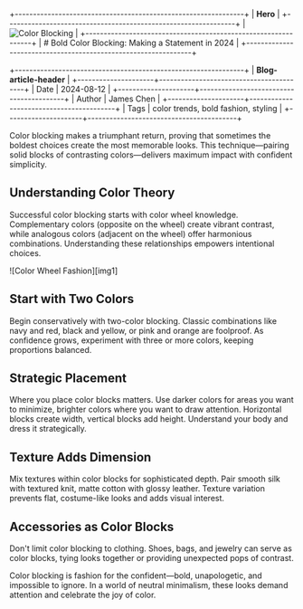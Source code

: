 +---------------------------------------------------------------+
| **Hero**                                                      |
+---------------------------------------------------------------+
| ![Color Blocking][hero]                                       |
+---------------------------------------------------------------+
| # Bold Color Blocking: Making a Statement in 2024            |
+---------------------------------------------------------------+

+---------------------------------------------------------------+
| **Blog-article-header**                                       |
+---------------------+-----------------------------------------+
| Date                | 2024-08-12                              |
+---------------------+-----------------------------------------+
| Author              | James Chen                              |
+---------------------+-----------------------------------------+
| Tags                | color trends, bold fashion, styling     |
+---------------------+-----------------------------------------+

Color blocking makes a triumphant return, proving that sometimes the boldest choices create the most memorable looks. This technique—pairing solid blocks of contrasting colors—delivers maximum impact with confident simplicity.

## Understanding Color Theory

Successful color blocking starts with color wheel knowledge. Complementary colors (opposite on the wheel) create vibrant contrast, while analogous colors (adjacent on the wheel) offer harmonious combinations. Understanding these relationships empowers intentional choices.

![Color Wheel Fashion][img1]

## Start with Two Colors

Begin conservatively with two-color blocking. Classic combinations like navy and red, black and yellow, or pink and orange are foolproof. As confidence grows, experiment with three or more colors, keeping proportions balanced.

## Strategic Placement

Where you place color blocks matters. Use darker colors for areas you want to minimize, brighter colors where you want to draw attention. Horizontal blocks create width, vertical blocks add height. Understand your body and dress it strategically.

## Texture Adds Dimension

Mix textures within color blocks for sophisticated depth. Pair smooth silk with textured knit, matte cotton with glossy leather. Texture variation prevents flat, costume-like looks and adds visual interest.

## Accessories as Color Blocks

Don't limit color blocking to clothing. Shoes, bags, and jewelry can serve as color blocks, tying looks together or providing unexpected pops of contrast.

Color blocking is fashion for the confident—bold, unapologetic, and impossible to ignore. In a world of neutral minimalism, these looks demand attention and celebrate the joy of color.

[hero]: /blog/images/color-blocking-hero.jpg
